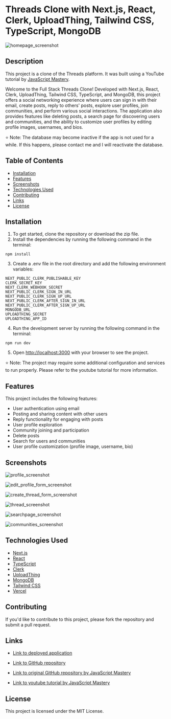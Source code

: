 # Threads Clone with Next.js, React, Clerk, UploadThing, Tailwind CSS, TypeScript, MongoDB

![homepage_screenshot](https://github.com/kt946/threads-clone-mern-nextjs-yt-jsm/assets/103476893/24f5c057-aab6-434c-ae69-673ebd35695b, 'Homepage Screenshot')

## Description

This project is a clone of the Threads platform. It was built using a YouTube tutorial by [JavaScript Mastery](https://www.youtube.com/watch?v=O5cmLDVTgAs).

Welcome to the Full Stack Threads Clone! Developed with Next.js, React, Clerk, UploadThing, Tailwind CSS, TypeScript, and MongoDB, this project offers a social networking experience where users can sign in with their email, create posts, reply to others' posts, explore user profiles, join communities, and perform various social interactions. The application also provides features like deleting posts, a search page for discovering users and communities, and the ability to customize user profiles by editing profile images, usernames, and bios.

⭐ Note: The database may become inactive if the app is not used for a while. If this happens, please contact me and I will reactivate the database.

## Table of Contents

- [Installation](#installation)
- [Features](#features)
- [Screenshots](#screenshots)
- [Technologies Used](#technologies-used)
- [Contributing](#contributing)
- [Links](#links)
- [License](#license)

## Installation

1. To get started, clone the repository or download the zip file.
2. Install the dependencies by running the following command in the terminal:

```
npm install
```

3. Create a .env file in the root directory and add the following environment variables:

```
NEXT_PUBLIC_CLERK_PUBLISHABLE_KEY
CLERK_SECRET_KEY
NEXT_CLERK_WEBHOOK_SECRET
NEXT_PUBLIC_CLERK_SIGN_IN_URL
NEXT_PUBLIC_CLERK_SIGN_UP_URL
NEXT_PUBLIC_CLERK_AFTER_SIGN_IN_URL
NEXT_PUBLIC_CLERK_AFTER_SIGN_UP_URL
MONGODB_URL
UPLOADTHING_SECRET
UPLOADTHING_APP_ID
```

4. Run the development server by running the following command in the terminal:

```
npm run dev
```

5. Open [http://localhost:3000](http://localhost:3000) with your browser to see the project.

⭐ Note: The project may require some additional configuration and services to run properly. Please refer to the youtube tutorial for more information.

## Features

This project includes the following features:

- User authentication using email
- Posting and sharing content with other users
- Reply functionality for engaging with posts
- User profile exploration
- Community joining and participation
- Delete posts
- Search for users and communities
- User profile customization (profile image, username, bio)

## Screenshots

![profile_screenshot](https://github.com/kt946/threads-clone-mern-nextjs-yt-jsm/assets/103476893/ba23b943-9f03-4b15-89b9-7ba5835405c1, 'Profile Screenshot')

![edit_profile_form_screenshot](https://github.com/kt946/threads-clone-mern-nextjs-yt-jsm/assets/103476893/b4eceda8-9070-4c31-ab94-6822c356f9f0, 'Edit Profile Screenshot')

![create_thread_form_screenshot](https://github.com/kt946/threads-clone-mern-nextjs-yt-jsm/assets/103476893/e30f8ee3-776e-4244-aa52-6aed01169b6e, 'Create Thread Form Screenshot')

![thread_screenshot](https://github.com/kt946/threads-clone-mern-nextjs-yt-jsm/assets/103476893/d238b219-f8d2-43ff-b876-132ee1540481, 'Thread Screenshot')

![searchpage_screenshot](https://github.com/kt946/threads-clone-mern-nextjs-yt-jsm/assets/103476893/53abf3bc-2101-49f0-8601-90e69b2aac25, 'Searchpage Screenshot')

![communities_screenshot](https://github.com/kt946/threads-clone-mern-nextjs-yt-jsm/assets/103476893/6d639b6e-6c4f-45f7-948a-061fe2c75466, 'Communities Screenshot')

## Technologies Used

- [Next.js](https://nextjs.org/)
- [React](https://reactjs.org/)
- [TypeScript](https://www.typescriptlang.org/)
- [Clerk](https://clerk.dev/)
- [UploadThing](https://uploadthing.com/)
- [MongoDB](https://www.mongodb.com/)
- [Tailwind CSS](https://tailwindcss.com/)
- [Vercel](https://vercel.com/)

## Contributing

If you'd like to contribute to this project, please fork the repository and submit a pull request.

## Links

- [Link to deployed application](https://threads-clone-mern-nextjs-yt-jsm.vercel.app/)

- [Link to GitHub repository](https://github.com/kt946/threads-clone-mern-nextjs-yt-jsm)

- [Link to original GitHub repository by JavaScript Mastery](https://github.com/adrianhajdin/threads)

- [Link to youtube tutorial by JavaScript Mastery](https://www.youtube.com/watch?v=O5cmLDVTgAs)

## License

This project is licensed under the MIT License.
